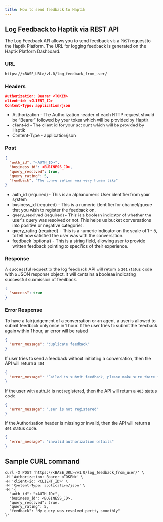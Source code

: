 ```yaml
---
title: How to send feedback to Haptik
---
```


## Log Feedback to Haptik via REST API

The Log Feedback API allows you to send feedback via a `POST` request to the Haptik Platform. The URL for logging feedback is generated on the Haptik Platform Dashboard.

### URL

`https://<BASE_URL>/v1.0/log_feedback_from_user/`

### Headers

```json
Authorization: Bearer <TOKEN>
client-id: <CLIENT_ID>
Content-Type: application/json
```

- Authorization - The Authorization header of each HTTP request should be “Bearer” followed by your token which will be provided by Haptik
- client-id - The client id for your account which will be provided by Haptik
- Content-Type - application/json

### Post

```json
{
  "auth_id": "<AUTH_ID>",
  "business_id": <BUSINESS_ID>,
  "query_resolved": true,
  "query_rating": 5,
  "feedback": "The conversation was very human like"
}
```

- auth_id (required) - This is an alphanumeric User identifier from your system
- business_id (required) - This is a numeric identifier for channel/queue that you wish to register the feedback on.
- query_resolved (required) - This is a boolean indicator of whether the user's query was resolved or not. This helps us bucket conversations into positive or negative categories.
- query_rating (required) - This is a numeric indicator on the scale of 1 - 5, to tell how satisfied the user was with the conversation.
- feedback (optional) - This is a string field, allowing user to provide written feedback pointing to specifics of their experience. 

### Response

A successful request to the log feedback API will return a `201` status code with a JSON response object. It will contains a boolean indicating successful submission of feedback.

```json
{
  "success": true
}
```

### Error Response

To have a fair judgement of a conversation or an agent, a user is allowed to submit feedback only once in 1 hour. If the user tries to submit the feedback again within 1 hour, an error will be raised

```json
{
  "error_message": "duplicate feedback"
}
```

If user tries to send a feedback without initiating a conversation, then the API will return a `404`

```json
{
  "error_message": "Failed to submit feedback, please make sure there is an active conversation with the agent"
}
```


If the user with auth_id is not registered, then the API will return a `403` status code.

```json
{
  "error_message": "user is not registered"
}
```

If the Authorization header is missing or invalid, then the API will return a `401` status code.

```json
{
  "error_message": "invalid authorization details"
}
```

## Sample CURL command

```
curl -X POST 'https://<BASE_URL>/v1.0/log_feedback_from_user/' \
-H 'Authorization: Bearer <TOKEN>' \
-H 'client-id: <CLIENT_ID>' \
-H 'Content-Type: application/json' \
-H '{
  "auth_id": "<AUTH_ID>",
  "business_id": <BUSINESS_ID>,
  "query_resolved": true,
  "query_rating": 5,
  "feedback": "My query was resolved pertty smoothly"
}'
```
